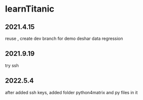 # learnTitanic
## 2021.4.15
reuse , create dev branch for demo deshar data regression
## 2021.9.19
try ssh
## 2022.5.4
after added ssh keys, added folder python4matrix and py files in it
